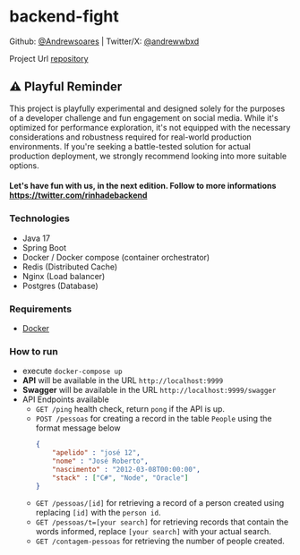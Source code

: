 # backend-fight

Github: [@Andrewsoares](https://github.com/Andrewsoares15) | Twitter/X: [@andrewwbxd](https://twitter.com/andrewwbxd)

Project Url [repository](https://github.com/Andrewsoares15/backend-fight)

## ⚠️ Playful Reminder
This project is playfully experimental and designed solely for the purposes of a developer challenge and fun engagement on social media. While it's optimized for performance exploration, it's not equipped with the necessary considerations and robustness required for real-world production environments. If you're seeking a battle-tested solution for actual production deployment, we strongly recommend looking into more suitable options. 
#### Let's have fun with us, in the next edition. Follow to more informations https://twitter.com/rinhadebackend

### Technologies
  - Java 17
  - Spring Boot
  - Docker / Docker compose (container orchestrator)
  - Redis (Distributed Cache)
  - Nginx (Load balancer)
  - Postgres (Database)

### Requirements
  - [Docker](https://docs.docker.com/engine/install/)

### How to run
  - execute `docker-compose up`
  - **API** will be available in the URL `http://localhost:9999`
  - **Swagger** will be available in the  URL `http://localhost:9999/swagger`
  - API Endpoints available
     - `GET /ping` health check, return `pong` if the API is up.
     - `POST /pessoas` for creating a record in the table `People` using the format message below
        ```json
        {
            "apelido" : "josé 12",
            "nome" : "José Roberto",
            "nascimento" : "2012-03-08T00:00:00",
            "stack" : ["C#", "Node", "Oracle"]
        }
        ``` 
     - `GET /pessoas/[id]` for retrieving a record of a person created using replacing `[id]` with the `person id`.
     - `GET /pessoas/t=[your search]` for retrieving records that contain the words informed, replace `[your search]` with your actual search.
     - `GET /contagem-pessoas` for retrieving the number of people created.
